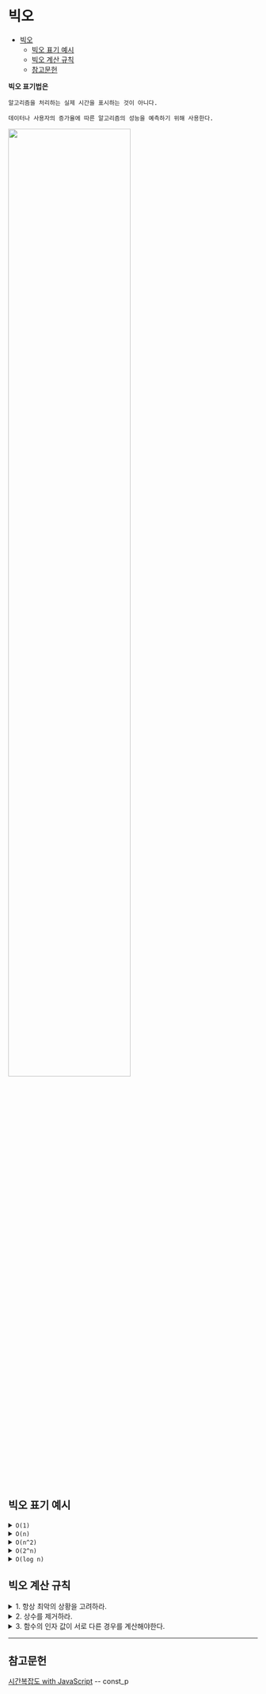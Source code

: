 # 빅오

- [빅오](#빅오)
  - [빅오 표기 예시](#빅오-표기-예시)
  - [빅오 계산 규칙](#빅오-계산-규칙)
  - [참고문헌](#참고문헌)

**빅오 표기법은**

    알고리즘을 처리하는 실제 시간을 표시하는 것이 아니다.

    데이터나 사용자의 증가율에 따른 알고리즘의 성능을 예측하기 위해 사용한다.

<img width="70%" src="https://img1.daumcdn.net/thumb/R1280x0/?scode=mtistory2&fname=https%3A%2F%2Fblog.kakaocdn.net%2Fdn%2FvUg08%2FbtqUwzoAoZq%2FkYesfwtXNMJg7frkvQgV2k%2Fimg.png">

## 빅오 표기 예시

<details>
<summary><code>O(1)</code></summary>

<div markdown="1">
<br/>
입력 데이터의 크기에 상관없이 일정한 시간이 걸리는 알고리즘을 표현할 때 사용한다.

```javascript
const example = [1,2,3,4,5]; 

function findO1(example) { 
  console.log(example[0]); // O(1) 
  console.log(example[1]); // O(1) 
} 

findO1(example);
```
이 코드는 배열이 5개 요소가 있어도, 함수에서 0과 1 인덱스의 요소만 찾고 있다.

이 작업은 단 한번만 이루어지면 되므로 `O(1)`로 표기한다.

</div>
</details>

<details>
<summary><code>O(n)</code></summary>

<div markdown="1">
<br/>
입력 데이터의 크기에 비례해서 처리시간도 늘어나는 알고리즘을 표현할 때 사용한다.

```javascript
const people = ['epitone', 'junggyun', 'sangsu', 'soonhee', 'hansik']; 
const findPerson = array => { 
  for (let i = 0; i < array.length; i++) { 
    if (array[i] === 'hansik') { 
      console.log("Found hansik"); 
    } 
  } 
}; 
findPerson(people)
```
</div>
</details>

<details>
<summary><code>O(n^2)</code></summary>

<div markdown="1">
<br/>

입력 데이터의 크기의 제곱만큼 처리시간이 걸리는 알고리즘을 표현할 때 사용한다.

```javascript
const people = ['epitone', 'junggyun', 'sangsu', 'soonhee', 'hansik']; 
const findPerson = array => { 
  for (let i = 0; i < array.length; i++) { 
    for (let k = 0; k < array.length; k++) { 
      console.log(array[i], array[k]); 
    }
  } 
}; 
findPerson(people)
```
people 배열의 크기가 늘어날수록, 반복하는 횟수가 비례해서 늘어난다.

</div>
</details>

<details>
<summary><code>O(2^n)</code></summary>

<div markdown="1">
<br/>

![fibonacci](https://img1.daumcdn.net/thumb/R1280x0/?scode=mtistory2&fname=https%3A%2F%2Fblog.kakaocdn.net%2Fdn%2FLgzug%2FbtqUEz2nHV0%2FExBNpbd8BiNPqTzDo0K7AK%2Fimg.png)

```javascript
function fibonacci(n){
  if(n <= 0){
    return 0;
  }else if(n === 1){
    return 1;
  }
  return fibonacci(n - 1) + fibonacci(n - 2);
}
```
대표적으로 피보나치 수열을 구하는 재귀 함수를 예시로 들 수 있다.

함수를 호출할 때마다 바로 전 숫자와 전전 숫자를 알아야 숫자를 더하면서 앞으로 나올 숫자를 파악할 수 있다.

이렇게 매번 함수가 호출될 때마다 두 번씩 호출하므로, 트리의 높이만큼 반복한다.
</div>
</details>

<details>
<summary><code>O(log n)</code></summary>

<div markdown="1">
<br/>
  
```javascript
let arr = []; 
function log(key, start, end){ 
  for(let i = start; i <= end; i++){ 
    arr.push(i); 
    let middle = (start + end) / 2; 

    if(arr[middle] === key){ 
      console.log(middle) 
    } else if(arr[middle]> key){ 
      return log(key, start, middle - 1); 
    } else{ 
      return log(key, middle + 1, end) 
    } 
  } 
}
```
대표적으로 이진 탐색을 예시로 들 수 있다.

정렬된 배열에서 특정 숫자를 찾을 때, 이진 검색을 이용한다면 배열의 `middle` 값과 `key` 값을 비교한다.

만약 배열의 `middle` 값이 `key` 값보다 작다면, `key` 값보다 작은 값들은 볼 필요가 없다.

그러면 다시 없어진 배열 값을 제외한 요소 중에서 중간값을 찾아서 `key` 값과 비교한다.

이렇게 한번 처리할 때마다 검색해야 하는 데이터의 양이 절반씩 떨어지는 알고리즘을 말한다.

</div>
</details>

## 빅오 계산 규칙

<details>
<summary>1. 항상 최악의 상황을 고려하라.</summary>
<div markdown="1">

```javascript
const people = ["epitone", "junggyun", "hansik", "sangsu", "soonhee"]; 

const findPerson = (array) => { 
for (let i = 0; i < array.length; i++) { 
  if (array[i] === "hansik") {
    return console.log("Found hansik");
  } 
} 
}; 
findPerson(people);
```
이 코드는 people 배열에서 조건에 맞는 값을 찾은 뒤, return으로 실행을 중지하였다.

하지만 빅오 계산할 때는 의미가 없다. 빅오는 원하는 조건이 맨 마지막에 있는 경우를 생각한다.

즉, 위 경우는 `O(n)` 이다.
</div>
</details>

<details>
<summary>2. 상수를 제거하라.</summary>
<div markdown="1">

```javascript
function printItems(items) { 
  console.log(items[0]); // O(1)

  let middleIndex = Math.floor(items.length / 2); 
  let index = 0; 
  
  while (index < middleIndex) { // O(n/2) 
    console.log(items[index]); 
    index++; 
  } 

  for (let i = 0; i < 100; i++) { // O(100) 
    console.log('hi'); 
  } 
}
```
이 코드를 빅오로 계산하면 `O(1 + n/2 + 100)`이다. 

`items`의 배열이 1억이 된다면, 1억을 2로 나누거나 100을 더하는 상황으로 크게 달라지지 않을 것이다.

즉, 위 경우는 상수를 제거해서 `O(n)`으로 표기한다.
</div>
</details>

<details>
<summary>3. 함수의 인자 값이 서로 다른 경우를 계산해야한다.</summary>
<div markdown="1">

```javascript
function compareBoxes(boxes, boxes2) { 
    boxes.forEach(function(boxes) { // O(a) 
    console.log(boxes); 
  }); 
    boxes2.forEach(function(boxes2) { // O(b) 
    console.log(boxes); 
  }); 
}
```
이 코드는 각 인자의 크기에 따라 작업 횟수가 달라진다.

인자 값이 다를 경우에는 따로 계산을 해줘야하기 때문에 `O(a + b)`가 된다.
> 인자가 배열임을 알 수 있으니, `O(n)`이 되겠다.

</div>
</details>

<hr/>

## 참고문헌

[시간복잡도 with JavaScript](https://overcome-the-limits.tistory.com/entry/자료구조-시간복잡도-with-JavaScript) -- const_p